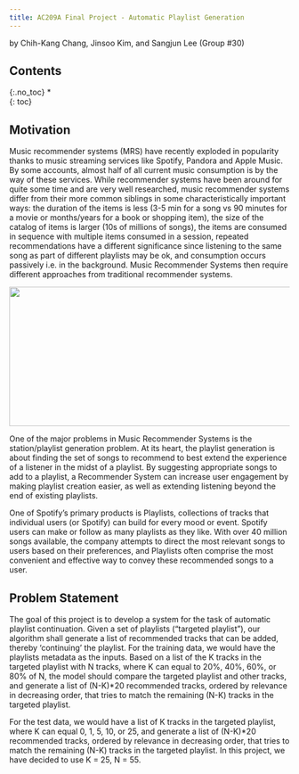 ```yaml
---
title: AC209A Final Project - Automatic Playlist Generation
---
```


by Chih-Kang Chang, Jinsoo Kim, and Sangjun Lee (Group #30)

## Contents
{:.no_toc}
*  
{: toc}

## Motivation

Music recommender systems (MRS) have recently exploded in popularity thanks to music streaming services like Spotify, Pandora and Apple Music. By some accounts, almost half of all current music consumption is by the way of these services. While recommender systems have been around for quite some time and are very well researched, music recommender systems differ from their more common siblings in some characteristically important ways: the duration of the items is less (3-5 min for a song vs 90 minutes for a movie or months/years for a book or shopping item), the size of the catalog of items is larger (10s of millions of songs), the items are consumed in sequence with multiple items consumed in a session, repeated recommendations have a different significance since listening to the same song as part of different playlists may be ok, and consumption occurs passively i.e. in the background. Music Recommender Systems then require different approaches from traditional recommender systems.

<img src="https://cdn-images-1.medium.com/max/800/1*HhgUcC9pvO592FHG_s91zA.jpeg" width="600" height="250" align="middle">

One of the major problems in Music Recommender Systems is the station/playlist generation problem. At its heart, the playlist generation is about finding the set of songs to recommend to best extend the experience of a listener in the midst of a playlist. By suggesting appropriate songs to add to a playlist, a Recommender System can increase user engagement by making playlist creation easier, as well as extending listening beyond the end of existing playlists.

One of Spotify’s primary products is Playlists, collections of tracks that individual users (or Spotify) can build for every mood or event. Spotify users can make or follow as many playlists as they like. With over 40 million songs available, the company attempts to direct the most relevant songs to users based on their preferences, and Playlists often comprise the most convenient and effective way to convey these recommended songs to a user.

## Problem Statement

The goal of this project is to develop a system for the task of automatic playlist continuation. Given a set of playlists (“targeted playlist”), our algorithm shall generate a list of recommended tracks that can be added, thereby ‘continuing’ the playlist. For the training data, we would have the playlists metadata as the inputs. Based on a list of the K tracks in the targeted playlist with N tracks, where K can equal to 20%, 40%, 60%, or 80% of N, the model should compare the targeted playlist and other tracks, and generate a list of (N-K)*20 recommended tracks, ordered by relevance in decreasing order, that tries to match the remaining (N-K) tracks in the targeted playlist.

For the test data, we would have a list of K tracks in the targeted playlist, where K can equal 0, 1, 5, 10, or 25, and generate a list of (N-K)*20 recommended tracks, ordered by relevance in decreasing order, that tries to match the remaining (N-K) tracks in the targeted playlist. In this project, we have decided to use K = 25, N = 55.